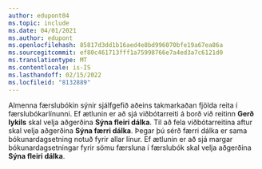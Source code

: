 ```yaml
---
author: edupont04
ms.topic: include
ms.date: 04/01/2021
ms.author: edupont
ms.openlocfilehash: 85817d3dd1b16aed4e8bd996070bfe19a67ea86a
ms.sourcegitcommit: ef80c461713fff1a75998766e7a4ed3a7c6121d0
ms.translationtype: MT
ms.contentlocale: is-IS
ms.lasthandoff: 02/15/2022
ms.locfileid: "8132889"
---
```

Almenna færslubókin sýnir sjálfgefið aðeins takmarkaðan fjölda reita í færslubókarlínunni. Ef ætlunin er að sjá viðbótarreiti á borð við reitinn **Gerð lykils** skal velja aðgerðina **Sýna fleiri dálka**. Til að fela viðbótarreitina aftur skal velja aðgerðina **Sýna færri dálka**. Þegar þú sérð færri dálka er sama bókunardagsetning notuð fyrir allar línur. Ef ætlunin er að sjá margar bókunardagsetningar fyrir sömu færsluna í færslubók skal velja aðgerðina **Sýna fleiri dálka**.
